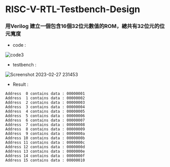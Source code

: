# RISC-V-RTL-Testbench-Design


### 用Verilog 建立一個包含16個32位元數值的ROM，總共有32位元的位元寬度

* code :

![code3](https://user-images.githubusercontent.com/68816726/221587165-14fed150-fe18-401d-825a-7bfb5d094542.png)


* testbench :

![Screenshot 2023-02-27 231453](https://user-images.githubusercontent.com/68816726/221602649-42caf72d-18a4-4573-902d-682ee8d069ff.png)


* Result :
```
Address  0 contains data : 00000001
Address  1 contains data : 00000002
Address  2 contains data : 00000003
Address  3 contains data : 00000004
Address  4 contains data : 00000005
Address  5 contains data : 00000006
Address  6 contains data : 00000007
Address  7 contains data : 00000008
Address  8 contains data : 00000009
Address  9 contains data : 0000000a
Address 10 contains data : 0000000b
Address 11 contains data : 0000000c
Address 12 contains data : 0000000d
Address 13 contains data : 0000000e
Address 14 contains data : 0000000f
Address 15 contains data : 00000010
```
